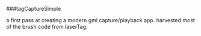 ###tagCaptureSimple

a first pass at creating a modern gml capture/playback app.
harvested most of the brush code from laserTag.  

